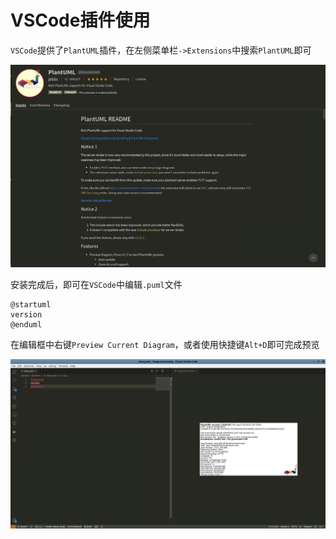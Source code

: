 
# VSCode插件使用

`VSCode`提供了`PlantUML`插件，在左侧菜单栏`->Extensions`中搜索`PlantUML`即可

![](./imgs/extesion-plantuml.png)

安装完成后，即可在`VSCode`中编辑`.puml`文件

```
@startuml
version
@enduml
```

在编辑框中右键`Preview Current Diagram`，或者使用快捷键`Alt+D`即可完成预览

![](./imgs/vscode-preview.png)